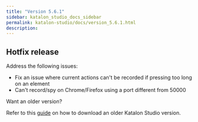 ```yaml
---
title: "Version 5.6.1" 
sidebar: katalon_studio_docs_sidebar
permalink: katalon-studio/docs/version_5.6.1.html 
description: 
---
```

Hotfix release
--------------

Address the following issues:

*   Fix an issue where current actions can't be recorded if pressing too long on an element
*   Can't record/spy on Chrome/Firefox using a port different from 50000

Want an older version?

Refer to this [guide](https://docs.katalon.com/display/KD/Getting+Started#GettingStarted-Download) on how to download an older Katalon Studio version.